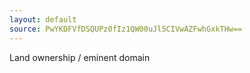 ```yaml
---
layout: default
source: PwYKDFVfDSQUPz0fIz1QW00uJl5CIVwAZFwhGxkTHw==
---
```


Land ownership / eminent domain